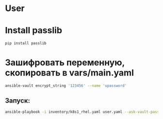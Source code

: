 # User

# Install passlib
```bash
pip install passlib
```

# Зашифровать переменную, скопировать в vars/main.yaml
```bash
ansible-vault encrypt_string '123456' --name 'upassword'
```

## Запуск:
```bash
ansible-playbook -i inventory/k8s1_rhel.yaml user.yaml --ask-vault-pass -b
```
